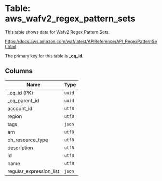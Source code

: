 # Table: aws_wafv2_regex_pattern_sets

This table shows data for Wafv2 Regex Pattern Sets.

https://docs.aws.amazon.com/waf/latest/APIReference/API_RegexPatternSet.html

The primary key for this table is **_cq_id**.

## Columns

| Name          | Type          |
| ------------- | ------------- |
|_cq_id (PK)|`uuid`|
|_cq_parent_id|`uuid`|
|account_id|`utf8`|
|region|`utf8`|
|tags|`json`|
|arn|`utf8`|
|oh_resource_type|`utf8`|
|description|`utf8`|
|id|`utf8`|
|name|`utf8`|
|regular_expression_list|`json`|